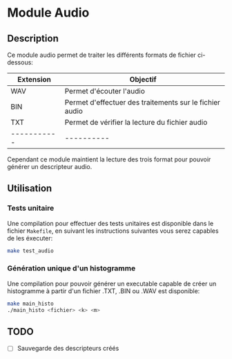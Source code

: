 # Module Audio

## Description

Ce module audio permet de traiter les différents formats de fichier ci-dessous:

| Extension | Objectif |
|-----------|----------|
| WAV       | Permet d'écouter l'audio |
| BIN       | Permet d'effectuer des traitements sur le fichier audio |
| TXT       | Permet de vérifier la lecture du fichier audio |
|-----------|----------|

Cependant ce module maintient la lecture des trois format pour pouvoir générer un descripteur audio.

## Utilisation

### Tests unitaire

Une compilation pour effectuer des tests unitaires est disponible dans le fichier ``Makefile``, en suivant les instructions suivantes vous serez capables de les éxecuter:

```bash
make test_audio
```

### Génération unique d'un histogramme

Une compilation pour pouvoir générer un executable capable de créer un histogramme à partir d'un fichier .TXT, .BIN ou .WAV est disponible:

```bash
make main_histo
./main_histo <fichier> <k> <m>
```

## TODO

- [ ] Sauvegarde des descripteurs créés